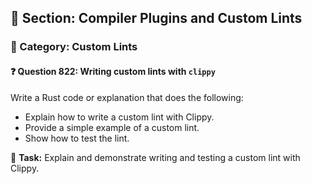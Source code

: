 ## 📘 Section: Compiler Plugins and Custom Lints  
### 🔹 Category: Custom Lints  
#### ❓ Question 822: Writing custom lints with `clippy`

Write a Rust code or explanation that does the following:

- Explain how to write a custom lint with Clippy.
- Provide a simple example of a custom lint.
- Show how to test the lint.

🔧 **Task:** Explain and demonstrate writing and testing a custom lint with Clippy.
